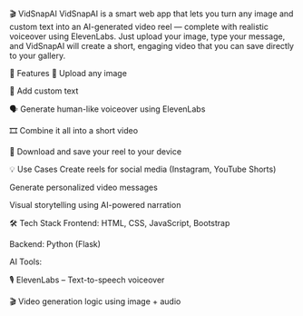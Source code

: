 🎬 VidSnapAI
VidSnapAI is a smart web app that lets you turn any image and custom text into an AI-generated video reel — complete with realistic voiceover using ElevenLabs. Just upload your image, type your message, and VidSnapAI will create a short, engaging video that you can save directly to your gallery.

🚀 Features
📸 Upload any image

📝 Add custom text

🗣️ Generate human-like voiceover using ElevenLabs

🎞️ Combine it all into a short video

💾 Download and save your reel to your device

💡 Use Cases
Create reels for social media (Instagram, YouTube Shorts)

Generate personalized video messages

Visual storytelling using AI-powered narration

🛠️ Tech Stack
Frontend: HTML, CSS, JavaScript, Bootstrap

Backend: Python (Flask)

AI Tools:

🎙️ ElevenLabs – Text-to-speech voiceover

🎬 Video generation logic using image + audio
